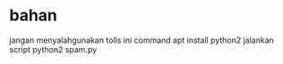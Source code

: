 # bahan
jangan menyalahgunakan tolls ini
command 
apt install python2
jalankan script
python2 spam.py
